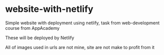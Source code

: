 # website-with-netlify
Simple website with deployment using netlify, task from web-development course from AppAcademy

These will be deployed by Netlify

All of images used in urls are not mine, site are not make to profit from it

